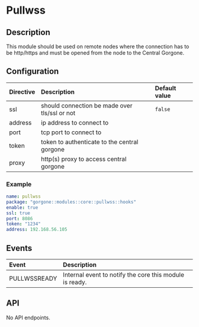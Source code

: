 # Pullwss

## Description

This module should be used on remote nodes where the connection has to be http/https and must be opened from the node to the Central Gorgone.

## Configuration

| Directive | Description                                                   | Default value |
|:----------|:--------------------------------------------------------------|:--------------|
| ssl       | should connection be made over tls/ssl or not                 | `false`       |
| address   | ip address to connect to                                      |               |
| port      | tcp port to connect to                                        |               |
| token     | token to authenticate to the central gorgone                  |               |
| proxy     | http(s) proxy to access central gorgone                       |               |

### Example

```yaml
name: pullwss
package: "gorgone::modules::core::pullwss::hooks"
enable: true
ssl: true
port: 8086
token: "1234"
address: 192.168.56.105
```

## Events

| Event          | Description                                             |
|:---------------|:--------------------------------------------------------|
| PULLWSSREADY   | Internal event to notify the core this module is ready. |

## API

No API endpoints.

